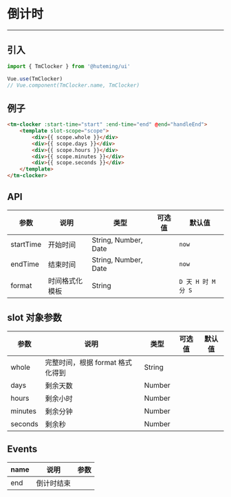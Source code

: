 # 倒计时

-------------

## 引入

```javascript
import { TmClocker } from '@huteming/ui'

Vue.use(TmClocker)
// Vue.component(TmClocker.name, TmClocker)
```

## 例子

```html
<tm-clocker :start-time="start" :end-time="end" @end="handleEnd">
    <template slot-scope="scope">
        <div>{{ scope.whole }}</div>
        <div>{{ scope.days }}</div>
        <div>{{ scope.hours }}</div>
        <div>{{ scope.minutes }}</div>
        <div>{{ scope.seconds }}</div>
    </template>
</tm-clocker>
```

## API

| 参数 | 说明 | 类型 | 可选值 | 默认值 |
|------|-------|---------|-------|--------|
| startTime | 开始时间 | String, Number, Date | | `now` |
| endTime | 结束时间 | String, Number, Date | | `now` |
| format | 时间格式化模板 | String | | `D 天 H 时 M 分 S` |

## slot 对象参数

| 参数 | 说明 | 类型 | 可选值 | 默认值 |
|------|-------|---------|-------|--------|
| whole | 完整时间，根据 format 格式化得到 | String | | |
| days | 剩余天数 | Number | | |
| hours | 剩余小时 | Number | | |
| minutes | 剩余分钟 | Number | | |
| seconds | 剩余秒 | Number | | |

## Events

| name | 说明 | 参数 |
|------|-------|---------|
| end | 倒计时结束 | |
